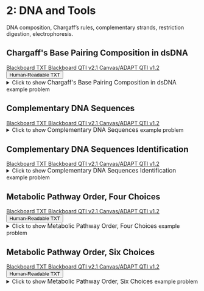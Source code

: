# 2: DNA and Tools

DNA composition, Chargaff’s rules, complementary strands, restriction digestion, electrophoresis.

## Chargaff's Base Pairing Composition in dsDNA

<div id="chargaff_dna_percent-5_choices-button-container" class="button-container">
<a class="md-button custom-button bb_text" href="bbq-chargaff_dna_percent-5_choices-questions.txt" download title="Download bbq-chargaff_dna_percent-5_choices-questions.txt" aria-label="Click to download the Blackboard TXT file (bbq-chargaff_dna_percent-5_choices-questions.txt)">
    <i class="fa fa-download"></i>Blackboard TXT
</a>
<a class="md-button custom-button bb_qti" href="downloads/blackboard_qti_v2_1-chargaff_dna_percent-5_choices.zip" download title="Download blackboard_qti_v2_1-chargaff_dna_percent-5_choices.zip" aria-label="Click to download the Blackboard QTI v2.1 file (blackboard_qti_v2_1-chargaff_dna_percent-5_choices.zip)">
    <i class="fa fa-download"></i>Blackboard QTI v2.1
</a>
<a class="md-button custom-button canvas_qti" href="downloads/canvas_qti_v1_2-chargaff_dna_percent-5_choices.zip" download title="Download canvas_qti_v1_2-chargaff_dna_percent-5_choices.zip" aria-label="Click to download the Canvas/ADAPT QTI v1.2 file (canvas_qti_v1_2-chargaff_dna_percent-5_choices.zip)">
    <i class="fa fa-download"></i>Canvas/ADAPT QTI v1.2
</a>
<button class="md-button custom-button human_read" onclick="window.open('downloads/human_readable-chargaff_dna_percent-5_choices.html', '_blank')" title="View human_readable-chargaff_dna_percent-5_choices.html" aria-label="Click to view the Human-Readable TXT file (human_readable-chargaff_dna_percent-5_choices.html)">
    <i class="fa fa-eye"></i> Human-Readable TXT
</button>
</div><details>
  <summary>Click 
    <span style='font-weight: normal;'>
       to show
    </span>
    <span style='font-size: 1.1em; color: var(--md-primary-fg-color--dark)'>
      Chargaff's Base Pairing Composition in dsDNA
    </span>
    <span style='font-weight: normal;'>
      example problem
    </span>
  </summary>
  {% include "genetics/topic02/downloads/selftest-chargaff_dna_percent-5_choices.html" %}

</details>


## Complementary DNA Sequences

<div id="complementary_sequences-mc-directionless-button-container" class="button-container">
<a class="md-button custom-button bb_text" href="bbq-complementary_sequences-mc-directionless-questions.txt" download title="Download bbq-complementary_sequences-mc-directionless-questions.txt" aria-label="Click to download the Blackboard TXT file (bbq-complementary_sequences-mc-directionless-questions.txt)">
    <i class="fa fa-download"></i>Blackboard TXT
</a>
<a class="md-button custom-button bb_qti" href="downloads/blackboard_qti_v2_1-complementary_sequences-mc-directionless.zip" download title="Download blackboard_qti_v2_1-complementary_sequences-mc-directionless.zip" aria-label="Click to download the Blackboard QTI v2.1 file (blackboard_qti_v2_1-complementary_sequences-mc-directionless.zip)">
    <i class="fa fa-download"></i>Blackboard QTI v2.1
</a>
<a class="md-button custom-button canvas_qti" href="downloads/canvas_qti_v1_2-complementary_sequences-mc-directionless.zip" download title="Download canvas_qti_v1_2-complementary_sequences-mc-directionless.zip" aria-label="Click to download the Canvas/ADAPT QTI v1.2 file (canvas_qti_v1_2-complementary_sequences-mc-directionless.zip)">
    <i class="fa fa-download"></i>Canvas/ADAPT QTI v1.2
</a>
</div><details>
  <summary>Click 
    <span style='font-weight: normal;'>
       to show
    </span>
    <span style='font-size: 1.1em; color: var(--md-primary-fg-color--dark)'>
      Complementary DNA Sequences
    </span>
    <span style='font-weight: normal;'>
      example problem
    </span>
  </summary>
  {% include "genetics/topic02/downloads/selftest-complementary_sequences-mc-directionless.html" %}

</details>


## Complementary DNA Sequences Identification

<div id="complementary_sequences-mc-prime-button-container" class="button-container">
<a class="md-button custom-button bb_text" href="bbq-complementary_sequences-mc-prime-questions.txt" download title="Download bbq-complementary_sequences-mc-prime-questions.txt" aria-label="Click to download the Blackboard TXT file (bbq-complementary_sequences-mc-prime-questions.txt)">
    <i class="fa fa-download"></i>Blackboard TXT
</a>
<a class="md-button custom-button bb_qti" href="downloads/blackboard_qti_v2_1-complementary_sequences-mc-prime.zip" download title="Download blackboard_qti_v2_1-complementary_sequences-mc-prime.zip" aria-label="Click to download the Blackboard QTI v2.1 file (blackboard_qti_v2_1-complementary_sequences-mc-prime.zip)">
    <i class="fa fa-download"></i>Blackboard QTI v2.1
</a>
<a class="md-button custom-button canvas_qti" href="downloads/canvas_qti_v1_2-complementary_sequences-mc-prime.zip" download title="Download canvas_qti_v1_2-complementary_sequences-mc-prime.zip" aria-label="Click to download the Canvas/ADAPT QTI v1.2 file (canvas_qti_v1_2-complementary_sequences-mc-prime.zip)">
    <i class="fa fa-download"></i>Canvas/ADAPT QTI v1.2
</a>
</div><details>
  <summary>Click 
    <span style='font-weight: normal;'>
       to show
    </span>
    <span style='font-size: 1.1em; color: var(--md-primary-fg-color--dark)'>
      Complementary DNA Sequences Identification
    </span>
    <span style='font-weight: normal;'>
      example problem
    </span>
  </summary>
  {% include "genetics/topic02/downloads/selftest-complementary_sequences-mc-prime.html" %}

</details>


## Metabolic Pathway Order, Four Choices

<div id="metabolic_pathway-4_metabolites-button-container" class="button-container">
<a class="md-button custom-button bb_text" href="bbq-metabolic_pathway-4_metabolites-questions.txt" download title="Download bbq-metabolic_pathway-4_metabolites-questions.txt" aria-label="Click to download the Blackboard TXT file (bbq-metabolic_pathway-4_metabolites-questions.txt)">
    <i class="fa fa-download"></i>Blackboard TXT
</a>
<a class="md-button custom-button bb_qti" href="downloads/blackboard_qti_v2_1-metabolic_pathway-4_metabolites.zip" download title="Download blackboard_qti_v2_1-metabolic_pathway-4_metabolites.zip" aria-label="Click to download the Blackboard QTI v2.1 file (blackboard_qti_v2_1-metabolic_pathway-4_metabolites.zip)">
    <i class="fa fa-download"></i>Blackboard QTI v2.1
</a>
<a class="md-button custom-button canvas_qti" href="downloads/canvas_qti_v1_2-metabolic_pathway-4_metabolites.zip" download title="Download canvas_qti_v1_2-metabolic_pathway-4_metabolites.zip" aria-label="Click to download the Canvas/ADAPT QTI v1.2 file (canvas_qti_v1_2-metabolic_pathway-4_metabolites.zip)">
    <i class="fa fa-download"></i>Canvas/ADAPT QTI v1.2
</a>
<button class="md-button custom-button human_read" onclick="window.open('downloads/human_readable-metabolic_pathway-4_metabolites.html', '_blank')" title="View human_readable-metabolic_pathway-4_metabolites.html" aria-label="Click to view the Human-Readable TXT file (human_readable-metabolic_pathway-4_metabolites.html)">
    <i class="fa fa-eye"></i> Human-Readable TXT
</button>
</div><details>
  <summary>Click 
    <span style='font-weight: normal;'>
       to show
    </span>
    <span style='font-size: 1.1em; color: var(--md-primary-fg-color--dark)'>
      Metabolic Pathway Order, Four Choices
    </span>
    <span style='font-weight: normal;'>
      example problem
    </span>
  </summary>
  {% include "genetics/topic02/downloads/selftest-metabolic_pathway-4_metabolites.html" %}

</details>


## Metabolic Pathway Order, Six Choices

<div id="metabolic_pathway-6_metabolites-button-container" class="button-container">
<a class="md-button custom-button bb_text" href="bbq-metabolic_pathway-6_metabolites-questions.txt" download title="Download bbq-metabolic_pathway-6_metabolites-questions.txt" aria-label="Click to download the Blackboard TXT file (bbq-metabolic_pathway-6_metabolites-questions.txt)">
    <i class="fa fa-download"></i>Blackboard TXT
</a>
<a class="md-button custom-button bb_qti" href="downloads/blackboard_qti_v2_1-metabolic_pathway-6_metabolites.zip" download title="Download blackboard_qti_v2_1-metabolic_pathway-6_metabolites.zip" aria-label="Click to download the Blackboard QTI v2.1 file (blackboard_qti_v2_1-metabolic_pathway-6_metabolites.zip)">
    <i class="fa fa-download"></i>Blackboard QTI v2.1
</a>
<a class="md-button custom-button canvas_qti" href="downloads/canvas_qti_v1_2-metabolic_pathway-6_metabolites.zip" download title="Download canvas_qti_v1_2-metabolic_pathway-6_metabolites.zip" aria-label="Click to download the Canvas/ADAPT QTI v1.2 file (canvas_qti_v1_2-metabolic_pathway-6_metabolites.zip)">
    <i class="fa fa-download"></i>Canvas/ADAPT QTI v1.2
</a>
<button class="md-button custom-button human_read" onclick="window.open('downloads/human_readable-metabolic_pathway-6_metabolites.html', '_blank')" title="View human_readable-metabolic_pathway-6_metabolites.html" aria-label="Click to view the Human-Readable TXT file (human_readable-metabolic_pathway-6_metabolites.html)">
    <i class="fa fa-eye"></i> Human-Readable TXT
</button>
</div><details>
  <summary>Click 
    <span style='font-weight: normal;'>
       to show
    </span>
    <span style='font-size: 1.1em; color: var(--md-primary-fg-color--dark)'>
      Metabolic Pathway Order, Six Choices
    </span>
    <span style='font-weight: normal;'>
      example problem
    </span>
  </summary>
  {% include "genetics/topic02/downloads/selftest-metabolic_pathway-6_metabolites.html" %}

</details>


